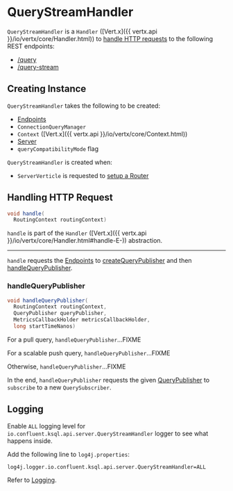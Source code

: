 # QueryStreamHandler

`QueryStreamHandler` is a `Handler` ([Vert.x]({{ vertx.api }}/io/vertx/core/Handler.html)) to [handle HTTP requests](#handle) to the following REST endpoints:

* [/query](ServerVerticle.md#uris)
* [/query-stream](ServerVerticle.md#uris)

## Creating Instance

`QueryStreamHandler` takes the following to be created:

* <span id="endpoints"> [Endpoints](Endpoints.md)
* <span id="connectionQueryManager"> `ConnectionQueryManager`
* <span id="context"> `Context` ([Vert.x]({{ vertx.api }}/io/vertx/core/Context.html))
* <span id="server"> [Server](Server.md)
* <span id="queryCompatibilityMode"> `queryCompatibilityMode` flag

`QueryStreamHandler` is created when:

* `ServerVerticle` is requested to [setup a Router](ServerVerticle.md#setupRouter)

## <span id="handle"> Handling HTTP Request

```java
void handle(
  RoutingContext routingContext)
```

`handle` is part of the `Handler` ([Vert.x]({{ vertx.api }}/io/vertx/core/Handler.html#handle-E-)) abstraction.

---

`handle` requests the [Endpoints](#endpoints) to [createQueryPublisher](Endpoints.md#createQueryPublisher) and then [handleQueryPublisher](#handleQueryPublisher).

### <span id="handleQueryPublisher"> handleQueryPublisher

```java
void handleQueryPublisher(
  RoutingContext routingContext,
  QueryPublisher queryPublisher,
  MetricsCallbackHolder metricsCallbackHolder,
  long startTimeNanos)
```

For a pull query, `handleQueryPublisher`...FIXME

For a scalable push query, `handleQueryPublisher`...FIXME

Otherwise, `handleQueryPublisher`...FIXME

In the end, `handleQueryPublisher` requests the given [QueryPublisher](QueryPublisher.md) to `subscribe` to a new `QuerySubscriber`.

## Logging

Enable `ALL` logging level for `io.confluent.ksql.api.server.QueryStreamHandler` logger to see what happens inside.

Add the following line to `log4j.properties`:

```text
log4j.logger.io.confluent.ksql.api.server.QueryStreamHandler=ALL
```

Refer to [Logging](../logging.md).
